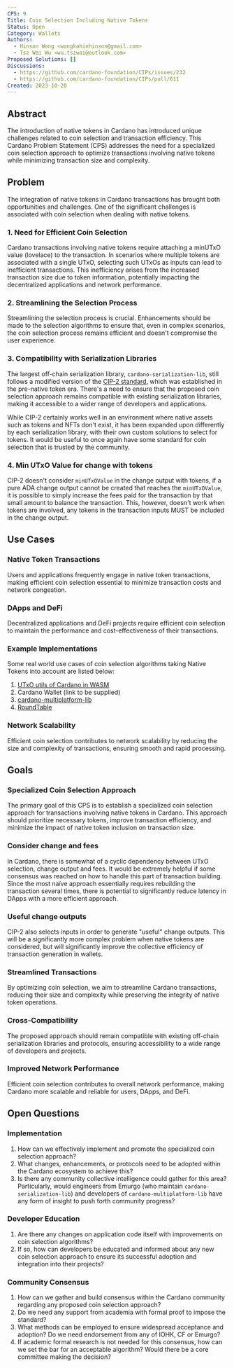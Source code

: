 ```yaml
---
CPS: 9
Title: Coin Selection Including Native Tokens
Status: Open
Category: Wallets
Authors:
  - Hinson Wong <wongkahinhinson@gmail.com>
  - Tsz Wai Wu <wu.tszwai@outlook.com>
Proposed Solutions: []
Discussions:
  - https://github.com/cardano-foundation/CIPs/issues/232
  - https://github.com/cardano-foundation/CIPs/pull/611
Created: 2023-10-20
---
```


## Abstract

The introduction of native tokens in Cardano has introduced unique challenges related to coin selection and transaction efficiency. This Cardano Problem Statement (CPS) addresses the need for a specialized coin selection approach to optimize transactions involving native tokens while minimizing transaction size and complexity.

## Problem

The integration of native tokens in Cardano transactions has brought both opportunities and challenges. One of the significant challenges is associated with coin selection when dealing with native tokens.

### 1. Need for Efficient Coin Selection

Cardano transactions involving native tokens require attaching a minUTxO value (lovelace) to the transaction. In scenarios where multiple tokens are associated with a single UTxO, selecting such UTxOs as inputs can lead to inefficient transactions. This inefficiency arises from the increased transaction size due to token information, potentially impacting the decentralized applications and network performance.

### 2. Streamlining the Selection Process

Streamlining the selection process is crucial. Enhancements should be made to the selection algorithms to ensure that, even in complex scenarios, the coin selection process remains efficient and doesn't compromise the user experience.

### 3. Compatibility with Serialization Libraries

The largest off-chain serialization library, `cardano-serialization-lib`, still follows a modified version of the [CIP-2 standard](https://github.com/cardano-foundation/CIPs/blob/master/CIP-0002/README.md), which was established in the pre-native token era. There's a need to ensure that the proposed coin selection approach remains compatible with existing serialization libraries, making it accessible to a wider range of developers and applications.

While CIP-2 certainly works well in an environment where native assets such as tokens and NFTs don't exist, it has been expanded upon differently by each serialization library, with their own custom solutions to select for tokens. It would be useful to once again have some standard for coin selection that is trusted by the community.

### 4. Min UTxO Value for change with tokens

CIP-2 doesn't consider `minUTxOValue` in the change output with tokens, if a pure ADA change output cannot be created that reaches the `minUTxOValue`, it is possible to simply increase the fees paid for the transaction by that small amount to balance the transaction. This, however, doesn't work when tokens are involved, any tokens in the transaction inputs MUST be included in the change output.

## Use Cases

### Native Token Transactions

Users and applications frequently engage in native token transactions, making efficient coin selection essential to minimize transaction costs and network congestion.

### DApps and DeFi

Decentralized applications and DeFi projects require efficient coin selection to maintain the performance and cost-effectiveness of their transactions.

### Example Implementations

Some real world use cases of coin selection algorithms taking Native Tokens into account are listed below:
1. [UTxO utils of Cardano in WASM](https://www.npmjs.com/package/cardano-utxo-wasm)
2. Cardano Wallet (link to be supplied)
3. [cardano-multiplatform-lib](https://github.com/dcSpark/cardano-multiplatform-lib)
4. [RoundTable](https://github.com/ADAOcommunity/round-table)

### Network Scalability

Efficient coin selection contributes to network scalability by reducing the size and complexity of transactions, ensuring smooth and rapid processing.

## Goals

### Specialized Coin Selection Approach

The primary goal of this CPS is to establish a specialized coin selection approach for transactions involving native tokens in Cardano. This approach should prioritize necessary tokens, improve transaction efficiency, and minimize the impact of native token inclusion on transaction size.

### Consider change and fees

In Cardano, there is somewhat of a cyclic dependency between UTxO selection, change output and fees. It would be extremely helpful if some consensus was reached on how to handle this part of transaction building. Since the most naïve approach essentially requires rebuilding the transaction several times, there is potential to significantly reduce latency in DApps with a more efficient approach.

### Useful change outputs

CIP-2 also selects inputs in order to generate "useful" change outputs. This will be a significantly more complex problem when native tokens are considered, but will significantly improve the collective efficiency of transaction generation in wallets.

### Streamlined Transactions

By optimizing coin selection, we aim to streamline Cardano transactions, reducing their size and complexity while preserving the integrity of native token operations.

### Cross-Compatibility

The proposed approach should remain compatible with existing off-chain serialization libraries and protocols, ensuring accessibility to a wide range of developers and projects.

### Improved Network Performance

Efficient coin selection contributes to overall network performance, making Cardano more scalable and reliable for users, DApps, and DeFi.

## Open Questions

### Implementation

1. How can we effectively implement and promote the specialized coin selection approach?
2. What changes, enhancements, or protocols need to be adopted within the Cardano ecosystem to achieve this?
3. Is there any community collective intelligence could gather for this area? Particularly, would engineers from Emurgo (who maintain `cardano-serialization-lib`) and developers of `cardano-multiplatform-lib` have any form of insight to push forth community progress?

### Developer Education

1. Are there any changes on application code itself with improvements on coin selection algorithms?
2. If so, how can developers be educated and informed about any new coin selection approach to ensure its successful adoption and integration into their projects?

### Community Consensus

1. How can we gather and build consensus within the Cardano community regarding any proposed coin selection approach?
2. Do we need any support from academia with formal proof to impose the standard?
3. What methods can be employed to ensure widespread acceptance and adoption? Do we need endorsement from any of IOHK, CF or Emurgo?
4. If academic formal research is not needed for this consensus, how can we set the bar for an acceptable algorithm? Would there be a core committee making the decision?
